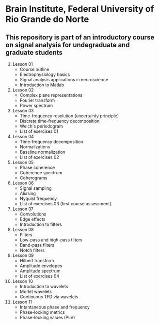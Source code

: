 # Brain Institute, Federal University of Rio Grande do Norte
## This repository is part of an introductory course on signal analysis for undegraduate and graduate students 

1.  Lesson 01
	 - Course outline
	 - Electrophysiology basics
     - Signal analysis applications in neuroscience
     - Introduction to Matlab
2.  Lesson 02
	 - Complex plane representations
	 - Fourier transform
     - Power spectrum
3.  Lesson 03
	 - Time-frequency resolution (uncertainty principle)
	 - Discrete time-frequency decomposition
	 - Welch's periodogram
	 - List of exercises 01
4.  Lesson 04
	 - Time-frequency decomposition
	 - Normalizations
	 - Baseline normalization
	 - List of exercises 02
5.  Lesson 05
	 - Phase coherence
	 - Coherence spectrum
	 - Coherograms
6.  Lesson 06
	 - Signal sampling
	 - Aliasing
	 - Nyquist frequency
	 - List of exercises 03 (first course assessment)
7.  Lesson 07
	 - Convolutions
	 - Edge effects
	 - Introduction to filters
8.  Lesson 08
	 - Filters
	 - Low-pass and high-pass filters
	 - Band-pass filters
	 - Notch filters
9.  Lesson 09
	 - Hilbert transform
	 - Amplitude envelopes
	 - Amplitude spectrum
	 - List of exercises 04
10. Lesson 10
	 - Introduction to wavelets
	 - Morlet wavelets
	 - Continuous TFD via wavelets
11. Lesson 11
	 - Intantaneous phase and frequency
	 - Phase-locking metrics
	 - Phase-locking values (PLV)
